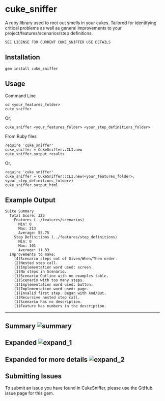 cuke_sniffer
============
A ruby library used to root out smells in your cukes. Tailored for identifying critical problems as well as general improvements to your project/features/scenarios/step definitions.

`SEE LICENSE FOR CURRENT CUKE_SNIFFER USE DETAILS`

Installation
-----------

    gem install cuke_sniffer


Usage
-----
Command Line

    cd <your_features_folder>
    cuke_sniffer
    
    
Or,

    cuke_sniffer <your_features_folder> <your_step_definitions_folder>

From Ruby files

    require 'cuke_sniffer'
    cuke_sniffer = CukeSniffer::CLI.new
    cuke_sniffer.output_results
    
    
Or, 

    require 'cuke_sniffer'
    cuke_sniffer = CukeSniffer::CLI.new(<your_features_folder>, <your_step_definitions_folder>)
    cuke_sniffer.output_html
    
    
Example Output
----
    Suite Summary
      Total Score: 325
        Features (../features/scenarios)
          Min: 0
          Max: 213
          Average: 55.75
        Step Definitions (../features/step_definitions)
          Min: 0
          Max: 101
          Average: 11.33
      Improvements to make:
        (4)Scenario steps out of Given/When/Then order.
        (2)Nested step call.
        (1)Implementation word used: screen.
        (1)No steps in Scenario.
        (1)Scenario Outline with no examples table.
        (1)Scenario with too many steps.
        (1)Implementation word used: button.
        (1)Implementation word used: page.
        (1)Invalid first step. Began with And/But.
        (1)Recursive nested step call.
        (1)Scenario has no description.
        (1)Feature has numbers in the description.
----        
Summary
![summary](http://i.imgur.com/ShwXD.png)
----
Expanded
![expand_1](http://i.imgur.com/vPkDq.png)
----
Expanded for more details
![expand_2](http://i.imgur.com/CLPGf.png)
----

Submitting Issues
-----
To submit an issue you have found in CukeSniffer, please use the GitHub issue page for this gem.
